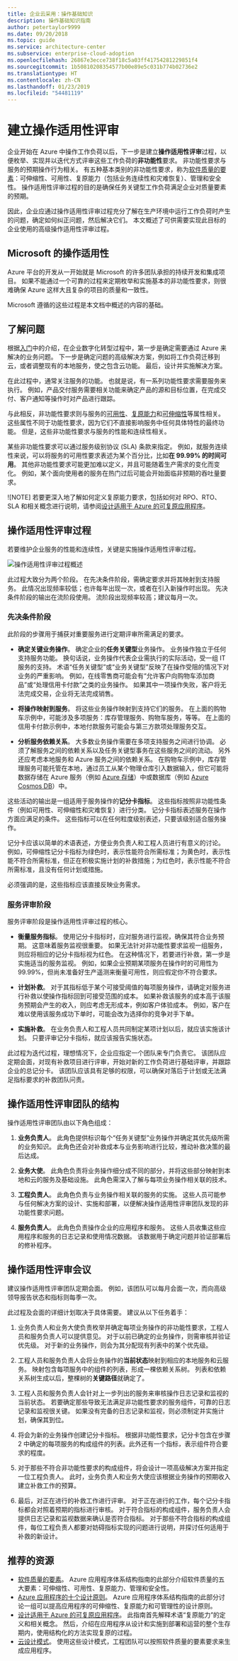 ```yaml
---
title: 企业云采用：操作基础知识
description: 操作基础知识指南
author: petertaylor9999
ms.date: 09/20/2018
ms.topic: guide
ms.service: architecture-center
ms.subservice: enterprise-cloud-adoption
ms.openlocfilehash: 26867e3ecce738f18c5a03ff41754281229851f4
ms.sourcegitcommit: 1b50810208354577b00e89e5c031b774b02736e2
ms.translationtype: HT
ms.contentlocale: zh-CN
ms.lasthandoff: 01/23/2019
ms.locfileid: "54481119"
---
```

# <a name="establishing-an-operational-fitness-review"></a>建立操作适用性评审

企业开始在 Azure 中操作工作负荷以后，下一步是建立**操作适用性评审**过程，以便枚举、实现并以迭代方式评审这些工作负荷的**非功能性**要求。 非功能性要求与服务的预期操作行为相关。 有五种基本类别的非功能性要求，称为[软件质量的要素](../../guide/pillars.md)：可伸缩性、可用性、复原能力（包括业务连续性和灾难恢复）、管理和安全性。 操作适用性评审过程的目的是确保任务关键型工作负荷满足企业对质量要素的预期。

因此，企业应通过操作适用性评审过程充分了解在生产环境中运行工作负荷时产生的问题，确定如何纠正问题，然后解决它们。 本文概述了可供需要实现此目标的企业使用的高级操作适用性评审过程。

## <a name="operational-fitness-at-microsoft"></a>Microsoft 的操作适用性

Azure 平台的开发从一开始就是 Microsoft 的许多团队承担的持续开发和集成项目。 如果不能通过一个可靠的过程来定期枚举和实施基本的非功能性要求，则很难确保 Azure 这样大且复杂的项目的质量和一致性。

Microsoft 遵循的这些过程是本文档中概述的内容的基础。

## <a name="understanding-the-problem"></a>了解问题

根据[入门](../../cloud-adoption/getting-started/overview.md)中的介绍，在企业数字化转型过程中，第一步是确定需要通过 Azure 来解决的业务问题。 下一步是确定问题的高级解决方案，例如将工作负荷迁移到云，或者调整现有的本地服务，使之包含云功能。 最后，设计并实施解决方案。

在此过程中，通常关注服务的功能。 也就是说，有一系列功能性要求需要服务来执行。 例如，产品交付服务需要相关功能来确定产品的源和目标位置，在完成交付、客户通知等操作时对产品进行跟踪。

与此相反，非功能性要求则与服务的[可用性](../../checklist/availability.md)、[复原能力](../../resiliency/index.md)和[可伸缩性](../../checklist/scalability.md)等属性相关。 这些属性不同于功能性要求，因为它们不直接影响服务中任何具体特性的最终功能。 但是，这些非功能性要求与服务的性能和连续性相关。

某些非功能性要求可以通过服务级别协议 (SLA) 条款来指定。 例如，就服务连续性来说，可以将服务的可用性要求表述为某个百分比，比如**在 99.99% 的时间可用**。 其他非功能性要求可能更加难以定义，并且可能随着生产需求的变化而变化。 例如，某个面向使用者的服务在热门过后可能会开始面临非预期的吞吐量要求。

![NOTE] 若要更深入地了解如何定义复原能力要求，包括如何对 RPO、RTO、SLA 和相关概念进行说明，请参阅[设计适用于 Azure 的可复原应用程序](../../resiliency/index.md#define-your-availability-requirements)。

## <a name="operational-fitness-review-process"></a>操作适用性评审过程

若要维护企业服务的性能和连续性，关键是实施操作适用性评审过程。

![操作适用性评审过程概述](_images/ofr-flow.png)

此过程大致分为两个阶段。 在先决条件阶段，需确定要求并将其映射到支持服务。 此情况出现频率较低；也许每年出现一次，或者在引入新操作时出现。 先决条件阶段的输出在流阶段使用。 流阶段出现频率较高；建议每月一次。

### <a name="prerequisites-phase"></a>先决条件阶段

此阶段的步骤用于捕获对重要服务进行定期评审所需满足的要求。

- **确定关键业务操作**。 确定企业的**任务关键型**业务操作。 业务操作独立于任何支持服务功能。 换句话说，业务操作代表企业需执行的实际活动，受一组 IT 服务的支持。 术语“任务关键型”或“业务关键型”反映了在操作受阻的情况下对业务的严重影响。 例如，在线零售商可能会有“允许客户向购物车添加商品”或“处理信用卡付款”之类的业务操作。 如果其中一项操作失败，客户将无法完成交易，企业将无法完成销售。

- **将操作映射到服务**。 将这些业务操作映射到支持它们的服务。 在上面的购物车示例中，可能涉及多项服务：库存管理服务、购物车服务，等等。 在上面的信用卡付款示例中，本地付款服务可能会与第三方款项处理服务交互。

- **分析服务依赖关系**。 大多数业务操作需要在多项支持服务之间进行协调。 必须了解服务之间的依赖关系以及任务关键型事务在这些服务之间的流动。 另外还应考虑本地服务和 Azure 服务之间的依赖关系。 在购物车示例中，库存管理服务可能托管在本地，通过员工从某个物理仓库引入数据输入，但它可能将数据存储在 Azure 服务（例如 [Azure 存储](/azure/storage/common/storage-introduction)）中或数据库（例如 [Azure Cosmos DB](/azure/cosmos-db/introduction)）中。

这些活动的输出是一组适用于服务操作的**记分卡指标**。 这些指标按照非功能性条件（例如可用性、可伸缩性和灾难恢复）进行分类。 记分卡指标表述服务在操作方面应满足的条件。 这些指标可以在任何粒度级别表述，只要该级别适合服务操作。

记分卡应该以简单的术语表述，方便业务负责人和工程人员进行有意义的讨论。 例如，可伸缩性记分卡指标为绿色时，表示性能符合所需标准；为黄色时，表示性能不符合所需标准，但正在积极实施计划的补救措施；为红色时，表示性能不符合所需标准，且没有任何计划或措施。

必须强调的是，这些指标应该直接反映业务需求。

### <a name="service-review-phase"></a>服务评审阶段

服务评审阶段是操作适用性评审过程的核心。

- **衡量服务指标**。 使用记分卡指标时，应对服务进行监视，确保其符合业务预期。 这意味着服务监视很重要。 如果无法针对非功能性要求监视一组服务，则应将相应的记分卡指标视为红色。 在这种情况下，若要进行补救，第一步是实施适当的服务监视。
例如，如果企业预期某项服务在操作时的可用性为 99.99%，但尚未准备好生产遥测来衡量可用性，则应假定你不符合要求。

- **计划补救**。 对于其指标低于某个可接受阈值的每项服务操作，请确定对服务进行补救以使操作指标回到可接受范围的成本。 如果补救该服务的成本高于该服务预期会产生的收入，则应考虑无形成本，例如客户体验成本。 例如，客户在难以使用该服务成功下单时，可能会改为选择你的竞争对手下单。

- **实施补救**。 在业务负责人和工程人员共同制定某项计划以后，就应该实施该计划。 只要评审记分卡指标，就应该报告实施状态。

此过程为迭代过程，理想情况下，企业应指定一个团队来专门负责它。 该团队应定期会面，对现有补救项目进行评审，开始对新的工作负荷进行基础评审，并跟踪企业的总记分卡。 该团队应该具有足够的权限，可以确保对落后于计划或无法满足指标要求的补救团队问责。

## <a name="structure-of-the-operational-fitness-review-team"></a>操作适用性评审团队的结构

操作适用性评审团队由以下角色组成：

1. **业务负责人**。 此角色提供标识每个“任务关键型”业务操作并确定其优先级所需的业务知识。 此角色还会对补救成本与业务影响进行比较，推动补救决策的最后达成。

2. **业务大使**。 此角色负责将业务操作细分成不同的部分，并将这些部分映射到本地和云的服务及基础设施。 此角色需深入了解与每项业务操作相关联的技术。

3. **工程负责人**。 此角色负责与业务操作相关联的服务的实施。 这些人员可能参与任何解决方案的设计、实施和部署，以便解决操作适用性评审团队发现的非功能性要求问题。

4. **服务负责人**。 此角色负责操作企业的应用程序和服务。 这些人员收集这些应用程序和服务的日志记录和使用情况数据。 该数据用于确定问题并验证部署后的修补程序。

## <a name="operational-fitness-review-meeting"></a>操作适用性评审会议

建议操作适用性评审团队定期会面。 例如，该团队可以每月会面一次，而向高级领导报告状态和指标则每季一次。

此过程及会面的详细计划取决于具体需要。 建议从以下任务着手：

1. 业务负责人和业务大使负责枚举并确定每项业务操作的非功能性要求，工程人员和服务负责人可以提供意见。 对于以前已确定的业务操作，则需审核并验证优先级。 对于新的业务操作，则会为其分配现有列表中的某个优先级。

2. 工程人员和服务负责人会将业务操作的**当前状态**映射到相应的本地服务和云服务。 映射包含每项服务中的组件的列表，形成一棵依赖关系树。 列表和依赖关系树生成以后，整棵树的**关键路径**就确定了。

3. 工程人员和服务负责人会针对上一步列出的服务来审核操作日志记录和监视的当前状态。 若要确定那些导致无法满足非功能性要求的服务组件，可靠的日志记录和监视很关键。 如果没有完备的日志记录和监视，则必须制定并实施计划，确保其到位。

4. 将会为新的业务操作创建记分卡指标。 根据非功能性要求，记分卡包含在步骤 2 中确定的每项服务的构成组件的列表。此外还有一个指标，表示组件符合要求的程度。

5. 对于那些不符合非功能性要求的构成组件，将会设计一项高级解决方案并指定一位工程负责人。 此时，业务负责人和业务大使应该根据业务操作的预期收入建立补救工作的预算。

6. 最后，对正在进行的补救工作进行评审。 对于正在进行的工作，每个记分卡指标都会对照着预期的指标进行审核。 对于符合指标的构成组件，服务负责人会提供日志记录和监视数据来确认是否符合指标。 对于那些不符合指标的构成组件，每位工程负责人都要对妨碍指标实现的问题进行说明，并探讨任何适用于补救的新设计。

## <a name="recommended-resources"></a>推荐的资源

- [软件质量的要素](../../guide/pillars.md)。
Azure 应用程序体系结构指南的此部分介绍软件质量的五大要素：可伸缩性、可用性、复原能力、管理和安全性。
- [Azure 应用程序的十个设计原则](../../guide/design-principles/index.md)。
Azure 应用程序体系结构指南的此部分讨论一组可以提高应用程序的可伸缩性、复原能力和可管理性的设计原则。
- [设计适用于 Azure 的可复原应用程序](../../resiliency/index.md)。
此指南首先解释术语“复原能力”的定义和相关概念。 然后，介绍在应用程序从设计和实施到部署和运营的整个生存期内，使用结构化的方法实现复原的过程。
- [云设计模式](../../patterns/index.md)。
使用这些设计模式，工程团队可以按照软件质量的要素要求来生成应用程序。